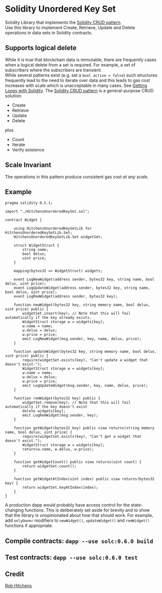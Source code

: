 # Solidity Unordered Key Set
Solidity Library that implements the [Solidity CRUD pattern](https://medium.com/@robhitchens/solidity-crud-part-1-824ffa69509a).  
Use this library to implement Create, Retrieve, Update and Delete operations in data sets in Solidity contracts.

## Supports logical delete
While it is true that blockchain data is immutable, there are frequently cases when a logical delete from a set is required. For example, a set of subscribers where the subscribers are transient.  
While several patterns exist (e.g. set a `bool active = false`) such structures frequently lead to the need to iterate over data and this leads to gas cost increases with scale which is unacceptable in many cases. See [Getting Loopy with Solidity](https://blog.b9lab.com/getting-loopy-with-solidity-1d51794622ad). The [Solidity CRUD pattern](https://medium.com/@robhitchens/solidity-crud-part-1-824ffa69509a) is a general-purpose CRUD solution:
- Create
- Retrieve
- Update
- Delete

plus
- Count
- Iterate
- Verify existence

## Scale Invariant
The operations in this pattern produce consistent gas cost *at any scale*.

## Example
```
pragma solidity 0.5.1;

import "./HitchensUnorderedKeySet.sol";

contract Widget {

    using HitchensUnorderedKeySetLib for HitchensUnorderedKeySetLib.Set;
    HitchensUnorderedKeySetLib.Set widgetSet;

    struct WidgetStruct {
        string name;
        bool delux;
        uint price;
    }

    mapping(bytes32 => WidgetStruct) widgets;

    event LogNewWidget(address sender, bytes32 key, string name, bool delux, uint price);
    event LogUpdateWidget(address sender, bytes32 key, string name, bool delux, uint price);    
    event LogRemWidget(address sender, bytes32 key);

    function newWidget(bytes32 key, string memory name, bool delux, uint price) public {
        widgetSet.insert(key); // Note that this will fail automatically if the key already exists.
        WidgetStruct storage w = widgets[key];
        w.name = name;
        w.delux = delux;
        w.price = price;
        emit LogNewWidget(msg.sender, key, name, delux, price);
    }

    function updateWidget(bytes32 key, string memory name, bool delux, uint price) public {
        require(widgetSet.exists(key), "Can't update a widget that doesn't exist.");
        WidgetStruct storage w = widgets[key];
        w.name = name;
        w.delux = delux;
        w.price = price;
        emit LogUpdateWidget(msg.sender, key, name, delux, price);
    }

    function remWidget(bytes32 key) public {
        widgetSet.remove(key); // Note that this will fail automatically if the key doesn't exist
        delete widgets[key];
        emit LogRemWidget(msg.sender, key);
    }

    function getWidget(bytes32 key) public view returns(string memory name, bool delux, uint price) {
        require(widgetSet.exists(key), "Can't get a widget that doesn't exist.");
        WidgetStruct storage w = widgets[key];
        return(w.name, w.delux, w.price);
    }

    function getWidgetCount() public view returns(uint count) {
        return widgetSet.count();
    }

    function getWidgetAtIndex(uint index) public view returns(bytes32 key) {
        return widgetSet.keyAtIndex(index);
    }
}
```

A production dapp would probably have access control for the state-changing functions. This is deliberately set aside for brevity and to show that the library is unopinionated about how that should work. For example, add `onlyOwner` modifiers to `newWidget()`, `updateWidget()` and `remWidget()` functions if appropriate.

## Compile contracts: `dapp --use solc:0.6.0 build`
## Test contracts: `dapp --use solc:0.6.0 test`

## Credit
[Rob Hitchens](https://github.com/rob-Hitchens/UnorderedKeySet)
